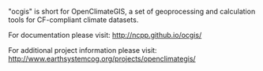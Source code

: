 "ocgis" is short for OpenClimateGIS, a set of geoprocessing and calculation tools for CF-compliant climate datasets.

For documentation please visit: http://ncpp.github.io/ocgis/

For additional project information please visit: http://www.earthsystemcog.org/projects/openclimategis/
